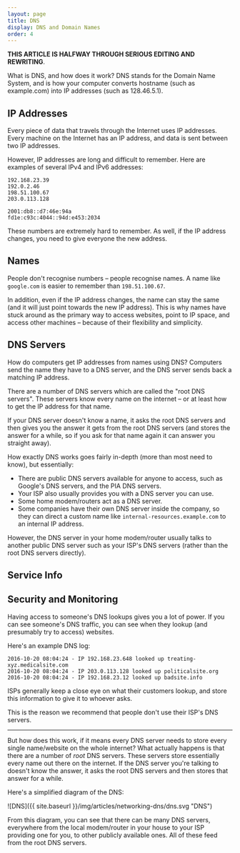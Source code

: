```yaml
---
layout: page
title: DNS
display: DNS and Domain Names
order: 4
---
```


**THIS ARTICLE IS HALFWAY THROUGH SERIOUS EDITING AND REWRITING**.

What is DNS, and how does it work? DNS stands for the Domain Name System, and is how your computer converts hostname (such as example.com) into IP addresses (such as 128.46.5.1).


## IP Addresses

Every piece of data that travels through the Internet uses IP addresses. Every machine on the Internet has an IP address, and data is sent between two IP addresses.

However, IP addresses are long and difficult to remember. Here are examples of several IPv4 and IPv6 addresses:

    192.168.23.39
    192.0.2.46
    198.51.100.67
    203.0.113.128

    2001:db8::d7:46e:94a
    fd1e:c93c:4044::94d:e453:2034

These numbers are extremely hard to remember. As well, if the IP address changes, you need to give everyone the new address.


## Names

People don't recognise numbers – people recognise names. A name like `google.com` is easier to remember than `198.51.100.67`.

In addition, even if the IP address changes, the name can stay the same (and it will just point towards the new IP address). This is why names have stuck around as the primary way to access websites, point to IP space, and access other machines – because of their flexibility and simplicity.


## DNS Servers

How do computers get IP addresses from names using DNS? Computers send the name they have to a DNS server, and the DNS server sends back a matching IP address.

There are a number of DNS servers which are called the "root DNS servers". These servers know every name on the internet – or at least how to get the IP address for that name.

If your DNS server doesn't know a name, it asks the root DNS servers and then gives you the answer it gets from the root DNS servers (and stores the answer for a while, so if you ask for that name again it can answer you straight away).

How exactly DNS works goes fairly in-depth (more than most need to know), but essentially:

* There are public DNS servers available for anyone to access, such as Google's DNS servers, and the PIA DNS servers.
* Your ISP also usually provides you with a DNS server you can use.
* Some home modem/routers act as a DNS server.
* Some companies have their own DNS server inside the company, so they can direct a custom name like `internal-resources.example.com` to an internal IP address.

However, the DNS server in your home modem/router usually talks to another public DNS server such as your ISP's DNS servers (rather than the root DNS servers directly).


## Service Info




## Security and Monitoring

Having access to someone's DNS lookups gives you a lot of power. If you can see someone's DNS traffic, you can see when they lookup (and presumably try to access) websites.

Here's an example DNS log:

```
2016-10-20 08:04:24 - IP 192.168.23.648 looked up treating-xyz.medicalsite.com
2016-10-20 08:04:24 - IP 203.0.113.128 looked up politicalsite.org
2016-10-20 08:04:24 - IP 192.168.23.12 looked up badsite.info
```

ISPs generally keep a close eye on what their customers lookup, and store this information to give it to whoever asks.

This is the reason we recommend that people don't use their ISP's DNS servers.









---

But how does this work, if it means every DNS server needs to store every single name/website on the whole internet? What actually happens is that there are a number of _root_ DNS servers. These servers store essentially every name out there on the internet. If the DNS server you're talking to doesn't know the answer, it asks the root DNS servers and then stores that answer for a while.

Here's a simplified diagram of the DNS:

![DNS]({{ site.baseurl }}/img/articles/networking-dns/dns.svg "DNS")

From this diagram, you can see that there can be many DNS servers, everywhere from the local modem/router in your house to your ISP providing one for you, to other publicly available ones. All of these feed from the root DNS servers.
